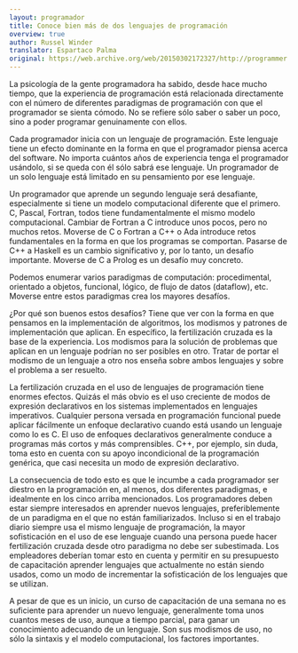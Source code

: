 ```yaml
---
layout: programador
title: Conoce bien más de dos lenguajes de programación
overview: true
author: Russel Winder
translator: Espartaco Palma
original: https://web.archive.org/web/20150302172327/http://programmer.97things.oreilly.com/wiki/index.php/Know_Well_More_than_Two_Programming_Languages
---
```


La psicología de la gente programadora ha sabido, desde hace mucho
tiempo, que la experiencia de programación está relacionada directamente
con el número de diferentes paradigmas de programación con que el
programador se sienta cómodo. No se refiere sólo saber o saber un poco,
sino a poder programar genuinamente con ellos.

Cada programador inicia con un lenguaje de programación. Este lenguaje
tiene un efecto dominante en la forma en que el programador piensa
acerca del software. No importa cuántos años de experiencia tenga el
programador usándolo, si se queda con él sólo sabrá ese lenguaje. Un
programador de un solo lenguaje está limitado en su pensamiento por ese
lenguaje.

Un programador que aprende un segundo lenguaje será desafiante,
especialmente si tiene un modelo computacional diferente que el primero.
C, Pascal, Fortran, todos tiene fundamentalmente el mismo modelo
computacional. Cambiar de Fortran a C introduce unos pocos, pero no
muchos retos. Moverse de C o Fortran a C++ o Ada introduce retos
fundamentales en la forma en que los programas se comportan. Pasarse de
C++ a Haskell es un cambio significativo y, por lo tanto, un desafío
importante. Moverse de C a Prolog es un desafío muy concreto.

Podemos enumerar varios paradigmas de computación: procedimental,
orientado a objetos, funcional, lógico, de flujo de datos (dataflow),
etc. Moverse entre estos paradigmas crea los mayores desafíos.

¿Por qué son buenos estos desafíos? Tiene que ver con la forma en que
pensamos en la implementación de algoritmos, los modismos y patrones de
implementación que aplican. En específico, la fertilización cruzada es
la base de la experiencia. Los modismos para la solución de problemas
que aplican en un lenguaje podrían no ser posibles en otro. Tratar de
portar el modismo de un lenguaje a otro nos enseña sobre ambos lenguajes
y sobre el problema a ser resuelto.

La fertilización cruzada en el uso de lenguajes de programación tiene
enormes efectos. Quizás el más obvio es el uso creciente de modos de
expresión declarativos en los sistemas implementados en lenguajes
imperativos. Cualquier persona versada en programación funcional puede
aplicar fácilmente un enfoque declarativo cuando está usando un lenguaje
como lo es C. El uso de enfoques declarativos generalmente conduce a
programas más cortos y más comprensibles. C++, por ejemplo, sin duda,
toma esto en cuenta con su apoyo incondicional de la programación
genérica, que casi necesita un modo de expresión declarativo.

La consecuencia de todo esto es que le incumbe a cada programador ser
diestro en la programación en, al menos, dos diferentes paradigmas, e
idealmente en los cinco arriba mencionados. Los programadores deben
estar siempre interesados en aprender nuevos lenguajes, preferiblemente
de un paradigma en el que no están familiarizados. Incluso si en el
trabajo diario siempre usa el mismo lenguaje de programación, la mayor
sofisticación en el uso de ese lenguaje cuando una persona puede hacer
fertilización cruzada desde otro paradigma no debe ser subestimada. Los
empleadores deberían tomar esto en cuenta y permitir en su presupuesto
de capacitación aprender lenguajes que actualmente no están siendo
usados, como un modo de incrementar la sofisticación de los lenguajes
que se utilizan.

A pesar de que es un inicio, un curso de capacitación de una semana no
es suficiente para aprender un nuevo lenguaje, generalmente toma unos
cuantos meses de uso, aunque a tiempo parcial, para ganar un
conocimiento adecuando de un lenguaje. Son sus modismos de uso, no sólo
la sintaxis y el modelo computacional, los factores importantes.
